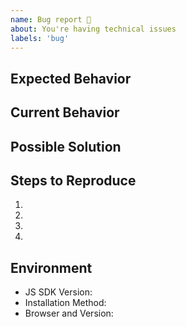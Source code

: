 ```yaml
---
name: Bug report 🐛
about: You're having technical issues
labels: 'bug'
---
```


<!--- Please fill out the template to the best of your ability -->

## Expected Behavior
<!--- What should have happened? -->

## Current Behavior
<!--- What went wrong? -->

## Possible Solution
<!--- (Not obligatory) Suggest a fix/reason -->

## Steps to Reproduce
<!--- Please provide a clear sequence of steps to reproduce this bug --> 
<!--- Include code, if relevant -->
1.
2.
3.
4.

## Environment
- JS SDK Version: <!--- E.g. 7.1.0 -->
- Installation Method: <!-- I.e. NPM/Yarn or <script> import -->
- Browser and Version: <!-- E.g. Chrome 84, IE 11, Firefox 79 -->
